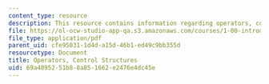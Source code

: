 ```yaml
---
content_type: resource
description: This resource contains information regarding operators, control structures.
file: https://ol-ocw-studio-app-qa.s3.amazonaws.com/courses/1-00-introduction-to-computers-and-engineering-problem-solving-spring-2012/69a4895251b88a851662e2476e4dc45e_MIT1_00S12_Lec_1.pdf
file_type: application/pdf
parent_uid: cfe95031-1d4d-a15d-46b1-ed49c9bb355d
resourcetype: Document
title: Operators, Control Structures
uid: 69a48952-51b8-8a85-1662-e2476e4dc45e
---
```

